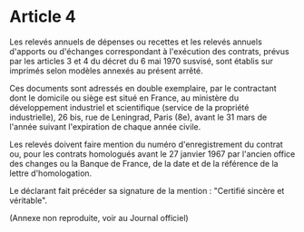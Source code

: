# Article 4

Les relevés annuels de dépenses ou recettes et les relevés annuels d'apports ou d'échanges correspondant à l'exécution des contrats, prévus par les articles 3 et 4 du décret du 6 mai 1970 susvisé, sont établis sur imprimés selon modèles annexés au présent arrêté.

Ces documents sont adressés en double exemplaire, par le contractant dont le domicile ou siège est situé en France, au ministère du développement industriel et scientifique (service de la propriété industrielle), 26 bis, rue de Leningrad, Paris (8e), avant le 31 mars de l'année suivant l'expiration de chaque année civile.

Les relevés doivent faire mention du numéro d'enregistrement du contrat ou, pour les contrats homologués avant le 27 janvier 1967 par l'ancien office des changes ou la Banque de France, de la date et de la référence de la lettre d'homologation.

Le déclarant fait précéder sa signature de la mention : "Certifié sincère et véritable".

(Annexe non reproduite, voir au Journal officiel)
